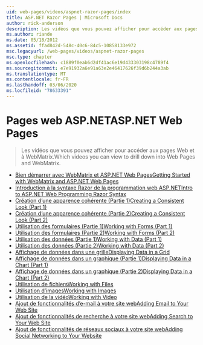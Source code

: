 ```yaml
---
uid: web-pages/videos/aspnet-razor-pages/index
title: ASP.NET Razor Pages | Microsoft Docs
author: rick-anderson
description: Les vidéos que vous pouvez afficher pour accéder aux pages Web et à WebMatrix.
ms.author: riande
ms.date: 05/18/2012
ms.assetid: ffad842d-548c-40c6-84c5-10858133e972
msc.legacyurl: /web-pages/videos/aspnet-razor-pages
msc.type: chapter
ms.openlocfilehash: c1889f0eab6d2df41ac6e19d433303198c4789f4
ms.sourcegitcommit: e7e91932a6e91a63e2e46417626f39d6b244a3ab
ms.translationtype: MT
ms.contentlocale: fr-FR
ms.lasthandoff: 03/06/2020
ms.locfileid: "78633391"
---
```

# <a name="aspnet-web-pages"></a><span data-ttu-id="902ba-103">Pages web ASP.NET</span><span class="sxs-lookup"><span data-stu-id="902ba-103">ASP.NET Web Pages</span></span>

> <span data-ttu-id="902ba-104">Les vidéos que vous pouvez afficher pour accéder aux pages Web et à WebMatrix.</span><span class="sxs-lookup"><span data-stu-id="902ba-104">Which videos you can view to drill down into Web Pages and WebMatrix.</span></span>

- [<span data-ttu-id="902ba-105">Bien démarrer avec WebMatrix et ASP.NET Web Pages</span><span class="sxs-lookup"><span data-stu-id="902ba-105">Getting Started with WebMatrix and ASP.NET Web Pages</span></span>](getting-started-with-webmatrix-and-aspnet-web-pages.md)
- [<span data-ttu-id="902ba-106">Introduction à la syntaxe Razor de la programmation web ASP.NET</span><span class="sxs-lookup"><span data-stu-id="902ba-106">Intro to ASP.NET Web Programming Razor Syntax</span></span>](introduction-to-aspnet-web-programming-using-the-razor-syntax.md)
- [<span data-ttu-id="902ba-107">Création d’une apparence cohérente (Partie 1)</span><span class="sxs-lookup"><span data-stu-id="902ba-107">Creating a Consistent Look (Part 1)</span></span>](creating-a-consistent-look-part-1.md)
- [<span data-ttu-id="902ba-108">Création d’une apparence cohérente (Partie 2)</span><span class="sxs-lookup"><span data-stu-id="902ba-108">Creating a Consistent Look (Part 2)</span></span>](creating-a-consistent-look-part-2.md)
- [<span data-ttu-id="902ba-109">Utilisation des formulaires (Partie 1)</span><span class="sxs-lookup"><span data-stu-id="902ba-109">Working with Forms (Part 1)</span></span>](working-with-forms-part-1.md)
- [<span data-ttu-id="902ba-110">Utilisation des formulaires (Partie 2)</span><span class="sxs-lookup"><span data-stu-id="902ba-110">Working with Forms (Part 2)</span></span>](working-with-forms-part-2.md)
- [<span data-ttu-id="902ba-111">Utilisation des données (Partie 1)</span><span class="sxs-lookup"><span data-stu-id="902ba-111">Working with Data (Part 1)</span></span>](working-with-data-part-1.md)
- [<span data-ttu-id="902ba-112">Utilisation des données (Partie 2)</span><span class="sxs-lookup"><span data-stu-id="902ba-112">Working with Data (Part 2)</span></span>](working-with-data-part-2.md)
- [<span data-ttu-id="902ba-113">Affichage de données dans une grille</span><span class="sxs-lookup"><span data-stu-id="902ba-113">Displaying Data in a Grid</span></span>](displaying-data-in-a-grid.md)
- [<span data-ttu-id="902ba-114">Affichage de données dans un graphique (Partie 1)</span><span class="sxs-lookup"><span data-stu-id="902ba-114">Displaying Data in a Chart (Part 1)</span></span>](displaying-data-in-a-chart-part-1.md)
- [<span data-ttu-id="902ba-115">Affichage de données dans un graphique (Partie 2)</span><span class="sxs-lookup"><span data-stu-id="902ba-115">Displaying Data in a Chart (Part 2)</span></span>](displaying-data-in-a-chart-part-2.md)
- [<span data-ttu-id="902ba-116">Utilisation de fichiers</span><span class="sxs-lookup"><span data-stu-id="902ba-116">Working with Files</span></span>](working-with-files.md)
- [<span data-ttu-id="902ba-117">Utilisation d’images</span><span class="sxs-lookup"><span data-stu-id="902ba-117">Working with Images</span></span>](working-with-images.md)
- [<span data-ttu-id="902ba-118">Utilisation de la vidéo</span><span class="sxs-lookup"><span data-stu-id="902ba-118">Working with Video</span></span>](working-with-video.md)
- [<span data-ttu-id="902ba-119">Ajout de fonctionnalités d’e-mail à votre site web</span><span class="sxs-lookup"><span data-stu-id="902ba-119">Adding Email to Your Web Site</span></span>](adding-email-to-your-web-site.md)
- [<span data-ttu-id="902ba-120">Ajout de fonctionnalités de recherche à votre site web</span><span class="sxs-lookup"><span data-stu-id="902ba-120">Adding Search to Your Web Site</span></span>](adding-search-to-your-web-site.md)
- [<span data-ttu-id="902ba-121">Ajout de fonctionnalités de réseaux sociaux à votre site web</span><span class="sxs-lookup"><span data-stu-id="902ba-121">Adding Social Networking to Your Website</span></span>](adding-social-networking-to-your-website.md)
